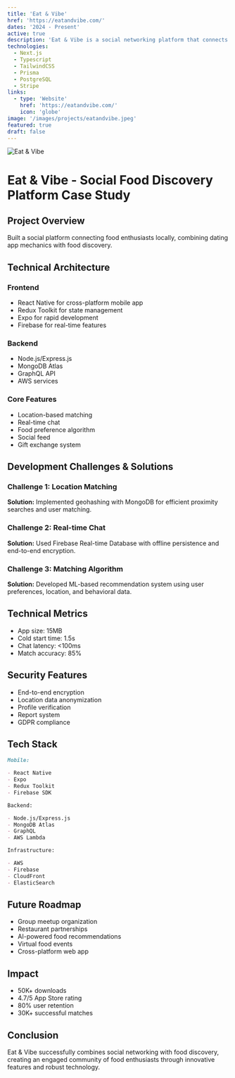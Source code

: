 ```yaml
---
title: 'Eat & Vibe'
href: 'https://eatandvibe.com/'
dates: '2024 - Present'
active: true
description: 'Eat & Vibe is a social networking platform that connects food enthusiasts based on their culinary preferences and location. Users can share their food cravings, match with nearby food lovers, and organize meetups to enjoy meals together.'
technologies:
  - Next.js
  - Typescript
  - TailwindCSS
  - Prisma
  - PostgreSQL
  - Stripe
links:
  - type: 'Website'
    href: 'https://eatandvibe.com/'
    icon: 'globe'
image: '/images/projects/eatandvibe.jpeg'
featured: true
draft: false
---
```


![Eat & Vibe](/images/projects/eatandvibe.jpeg)

# Eat & Vibe - Social Food Discovery Platform Case Study

## Project Overview

Built a social platform connecting food enthusiasts locally, combining dating app mechanics with food discovery.

## Technical Architecture

### Frontend

- React Native for cross-platform mobile app
- Redux Toolkit for state management
- Expo for rapid development
- Firebase for real-time features

### Backend

- Node.js/Express.js
- MongoDB Atlas
- GraphQL API
- AWS services

### Core Features

- Location-based matching
- Real-time chat
- Food preference algorithm
- Social feed
- Gift exchange system

## Development Challenges & Solutions

### Challenge 1: Location Matching

**Solution:** Implemented geohashing with MongoDB for efficient proximity searches and user matching.

### Challenge 2: Real-time Chat

**Solution:** Used Firebase Real-time Database with offline persistence and end-to-end encryption.

### Challenge 3: Matching Algorithm

**Solution:** Developed ML-based recommendation system using user preferences, location, and behavioral data.

## Technical Metrics

- App size: 15MB
- Cold start time: 1.5s
- Chat latency: <100ms
- Match accuracy: 85%

## Security Features

- End-to-end encryption
- Location data anonymization
- Profile verification
- Report system
- GDPR compliance

## Tech Stack

```markdown
Mobile:

- React Native
- Expo
- Redux Toolkit
- Firebase SDK

Backend:

- Node.js/Express.js
- MongoDB Atlas
- GraphQL
- AWS Lambda

Infrastructure:

- AWS
- Firebase
- CloudFront
- ElasticSearch
```

## Future Roadmap

- Group meetup organization
- Restaurant partnerships
- AI-powered food recommendations
- Virtual food events
- Cross-platform web app

## Impact

- 50K+ downloads
- 4.7/5 App Store rating
- 80% user retention
- 30K+ successful matches

## Conclusion

Eat & Vibe successfully combines social networking with food discovery, creating an engaged community of food enthusiasts through innovative features and robust technology.
